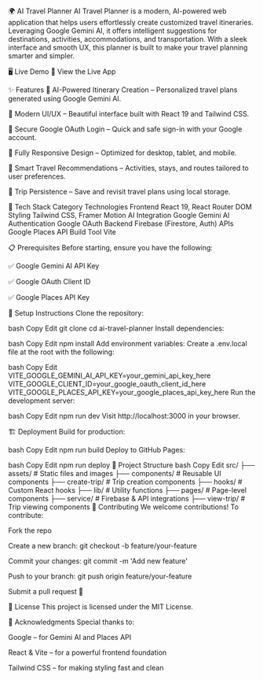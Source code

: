 🌍 AI Travel Planner
AI Travel Planner is a modern, AI-powered web application that helps users effortlessly create customized travel itineraries. Leveraging Google Gemini AI, it offers intelligent suggestions for destinations, activities, accommodations, and transportation. With a sleek interface and smooth UX, this planner is built to make your travel planning smarter and simpler.



🖥️ Live Demo
🔗 View the Live App

✨ Features
🤖 AI-Powered Itinerary Creation – Personalized travel plans generated using Google Gemini AI.

🎨 Modern UI/UX – Beautiful interface built with React 19 and Tailwind CSS.

🔐 Secure Google OAuth Login – Quick and safe sign-in with your Google account.

📱 Fully Responsive Design – Optimized for desktop, tablet, and mobile.

🎯 Smart Travel Recommendations – Activities, stays, and routes tailored to user preferences.

💾 Trip Persistence – Save and revisit travel plans using local storage.

🚀 Tech Stack
Category	Technologies
Frontend	React 19, React Router DOM
Styling	Tailwind CSS, Framer Motion
AI Integration	Google Gemini AI
Authentication	Google OAuth
Backend	Firebase (Firestore, Auth)
APIs	Google Places API
Build Tool	Vite

📋 Prerequisites
Before starting, ensure you have the following:

✅ Google Gemini AI API Key

✅ Google OAuth Client ID

✅ Google Places API Key

🔧 Setup Instructions
Clone the repository:

bash
Copy
Edit
git clone <your-repo-url>
cd ai-travel-planner
Install dependencies:

bash
Copy
Edit
npm install
Add environment variables:
Create a .env.local file at the root with the following:

bash
Copy
Edit
VITE_GOOGLE_GEMINI_AI_API_KEY=your_gemini_api_key_here
VITE_GOOGLE_CLIENT_ID=your_google_oauth_client_id_here
VITE_GOOGLE_PLACES_API_KEY=your_google_places_api_key_here
Run the development server:

bash
Copy
Edit
npm run dev
Visit http://localhost:3000 in your browser.

🏗️ Deployment
Build for production:

bash
Copy
Edit
npm run build
Deploy to GitHub Pages:

bash
Copy
Edit
npm run deploy
📁 Project Structure
bash
Copy
Edit
src/
├── assets/              # Static files and images
├── components/          # Reusable UI components
├── create-trip/         # Trip creation components
├── hooks/               # Custom React hooks
├── lib/                 # Utility functions
├── pages/               # Page-level components
├── service/             # Firebase & API integrations
├── view-trip/           # Trip viewing components
🤝 Contributing
We welcome contributions! To contribute:

Fork the repo

Create a new branch: git checkout -b feature/your-feature

Commit your changes: git commit -m 'Add new feature'

Push to your branch: git push origin feature/your-feature

Submit a pull request 🎉

📜 License
This project is licensed under the MIT License.

🙏 Acknowledgments
Special thanks to:

Google – for Gemini AI and Places API

React & Vite – for a powerful frontend foundation

Tailwind CSS – for making styling fast and clean

